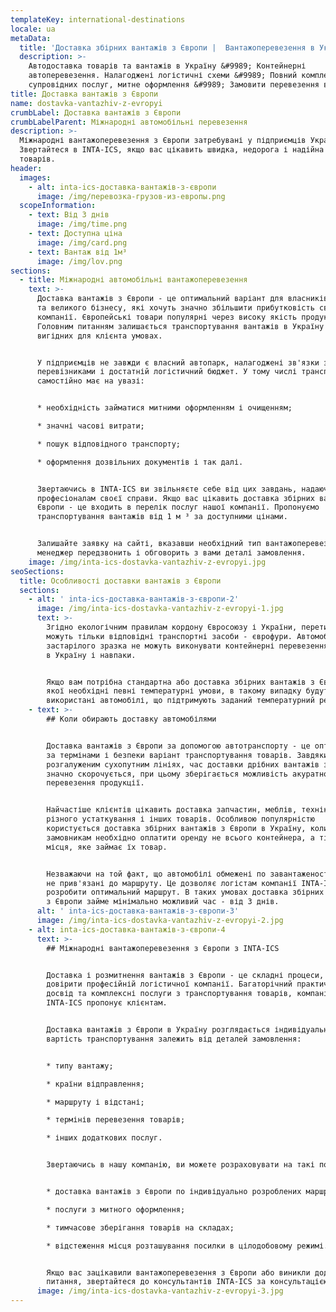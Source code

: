 ```yaml
---
templateKey: international-destinations
locale: ua
metaData:
  title: 'Доставка збірних вантажів з Європи |  Вантажоперевезення в Україну '
  description: >-
    Автодоставка товарів та вантажів в Україну &#9989; Контейнерні
    автоперевезення. Налагоджені логістичні схеми &#9989; Повний комплекс
    супровідних послуг, митне оформлення &#9989; Замовити перевезення вантажу
title: Доставка вантажів з Європи
name: dostavka-vantazhiv-z-evropyi
crumbLabel: Доставка вантажів з Європи
crumbLabelParent: Міжнародні автомобільні перевезення
description: >-
  Міжнародні вантажоперевезення з Європи затребувані у підприємців України.
  Звертайтеся в INTA-ICS, якщо вас цікавить швидка, недорога і надійна доставка
  товарів.
header:
  images:
    - alt: inta-ics-доставка-вантажів-з-європи
      image: /img/перевозка-грузов-из-европы.png
  scopeInformation:
    - text: Від 3 днів
      image: /img/time.png
    - text: Доступна ціна
      image: /img/card.png
    - text: Вантаж від 1м³
      image: /img/lov.png
sections:
  - title: Міжнародні автомобільні вантажоперевезення
    text: >-
      Доставка вантажів з Європи - це оптимальний варіант для власників малого
      та великого бізнесу, які хочуть значно збільшити прибутковість своєї
      компанії. Європейські товари популярні через високу якість продукції.
      Головним питанням залишається транспортування вантажів в Україну на
      вигідних для клієнта умовах.


      У підприємців не завжди є власний автопарк, налагоджені зв'язки з
      перевізниками і достатній логістичний бюджет. У тому числі транспортування
      самостійно має на увазі:


      * необхідність займатися митними оформленням і очищенням;

      * значні часові витрати;

      * пошук відповідного транспорту;

      * оформлення дозвільних документів і так далі.


      Звертаючись в INTA-ICS ви звільняєте себе від цих завдань, надаючи їх
      професіоналам своєї справи. Якщо вас цікавить доставка збірних вантажів з
      Європи - це входить в перелік послуг нашої компанії. Пропонуємо
      транспортування вантажів від 1 м ³ за доступними цінами.


      Залишайте заявку на сайті, вказавши необхідний тип вантажоперевезень. Наш
      менеджер передзвонить і обговорить з вами деталі замовлення.
    image: /img/inta-ics-dostavka-vantazhiv-z-evropyi.jpg
seoSections:
  title: Особливості доставки вантажів з Європи
  sections:
    - alt: ' inta-ics-доставка-вантажів-з-європи-2'
      image: /img/inta-ics-dostavka-vantazhiv-z-evropyi-1.jpg
      text: >-
        Згідно екологічним правилам кордону Євросоюзу і України, перетинати її
        можуть тільки відповідні транспортні засоби - єврофури. Автомобілі
        застарілого зразка не можуть виконувати контейнерні перевезення з Європи
        в Україну і навпаки.


        Якщо вам потрібна стандартна або доставка збірних вантажів з Європи, для
        якої необхідні певні температурні умови, в такому випадку будуть
        використані автомобілі, що підтримують заданий температурний режим.
    - text: >-
        ## Коли обирають доставку автомобілями


        Доставка вантажів з Європи за допомогою автотранспорту - це оптимальний
        за термінами і безпеки варіант транспортування товарів. Завдяки
        розгалуженим сухопутним лініях, час доставки дрібних вантажів з Європи
        значно скорочується, при цьому зберігається можливість акуратною
        перевезення продукції.


        Найчастіше клієнтів цікавить доставка запчастин, меблів, техніки, одягу,
        різного устаткування і інших товарів. Особливою популярністю
        користується доставка збірних вантажів з Європи в Україну, коли
        замовникам необхідно оплатити оренду не всього контейнера, а тільки
        місця, яке займає їх товар.


        Незважаючи на той факт, що автомобілі обмежені по завантаженості, вони
        не прив'язані до маршруту. Це дозволяє логістам компанії INTA-ICS легко
        розробити оптимальний маршрут. В таких умовах доставка збірних вантажів
        з Європи займе мінімально можливий час - від 3 днів.
      alt: ' inta-ics-доставка-вантажів-з-європи-3'
      image: /img/inta-ics-dostavka-vantazhiv-z-evropyi-2.jpg
    - alt: inta-ics-доставка-вантажів-з-європи-4
      text: >-
        ## Міжнародні вантажоперевезення з Європи з INTA-ICS


        Доставка і розмитнення вантажів з Європи - це складні процеси, які слід
        довірити професійній логістичної компанії. Багаторічний практичний
        досвід та комплексні послуги з транспортування товарів, компанія
        INTA-ICS пропонує клієнтам.


        Доставка вантажів з Європи в Україну розглядається індивідуально, тому
        вартість транспортування залежить від деталей замовлення:


        * типу вантажу;

        * країни відправлення;

        * маршруту і відстані;

        * термінів перевезення товарів;

        * інших додаткових послуг.


        Звертаючись в нашу компанію, ви можете розраховувати на такі послуги:


        * доставка вантажів з Європи по індивідуально розроблених маршрутах;

        * послуги з митного оформлення;

        * тимчасове зберігання товарів на складах;

        * відстеження місця розташування посилки в цілодобовому режимі.


        Якщо вас зацікавили вантажоперевезення з Європи або виникли додаткові
        питання, звертайтеся до консультантів INTA-ICS за консультацією.
      image: /img/inta-ics-dostavka-vantazhiv-z-evropyi-3.jpg
---
```

